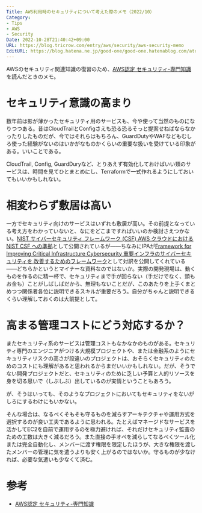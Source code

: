 ```yaml
---
Title: AWS利用時のセキュリティについて考えた際のメモ（2022/10）
Category:
- Tips
- AWS
- Security
Date: 2022-10-28T21:40:42+09:00
URL: https://blog.tricrow.com/entry/aws/security/aws-security-memo
EditURL: https://blog.hatena.ne.jp/good-one/good-one.hatenablog.com/atom/entry/4207112889931635769
---
```


AWSのセキュリティ関連知識の復習のため、[AWS認定 セキュリティ-専門知識](https://amzn.to/3fdnItc)を読んだときのメモ。

# セキュリティ意識の高まり

数年前は影が薄かったセキュリティ用のサービスも、今や使って当然のものになりつつある。昔はCloudTrailとConfigさえも恐る恐るそっと提案せねばならなかったりしたものだが、今ではそれらはもちろん、GuardDutyやWAFなどもむしろ使った経験がないのはいかがなものかくらいの重要な扱いを受けている印象がある。いいことである。

CloudTrail, Config, GuardDuryなど、とりあえず有効化しておけばいい類のサービスは、時間を見てひとまとめにし、Terraformで一式作れるようにしておいてもいいかもしれない。

# 相変わらず敷居は高い

一方でセキュリティ向けのサービスはいずれも敷居が高い。その前提となっている考え方をわかっていないと、なにをどこまですればいいのか検討さえつかない。[NIST サイバーセキュリティ フレームワーク (CSF) AWS クラウドにおける NIST CSF への準拠](https://d1.awsstatic.com/whitepapers/compliance/JP_Whitepapers/NIST_Cybersecurity_Framework_CSF_JP.pdf)として公開されているが――ちなみにIPAが[Framework for Improving Critical Infrastructure Cybersecurity 重要インフラのサイバーセキュリティを 改善するためのフレームワーク](https://www.ipa.go.jp/files/000071204.pdf)として対訳を公開してくれている――どちらかというとマイナーな資料なのではないか。実際の開発現場は、動くものを作るのに精一杯で、セキュリティまで手が回らない（手だけでなく、頭もお金も）ことがしばしばだから、無理もないことだが、このあたりを上手くまとめつつ関係者各位に説明できるスキルが重要だろう。自分がちゃんと説明できるくらい理解しておくのは大前提として。

# 高まる管理コストにどう対応するか？

またセキュリティ系のサービスは管理コストもなかなかのものがある。セキュリティ専門のエンジニアがつける大規模プロジェクトや、または金融系のようにセキュリティリスクの高さが段違いのプロジェクトは、おそらくセキュリティのためのコストにも理解があると思われるからまだいいかもしれない。だが、そうでない開発プロジェクトだと、セキュリティのために乏しい予算と人的リソースを身を切る思いで（しぶしぶ）出しているのが実情ということもあろう。

が、そうはいっても、そのようなプロジェクトにおいてもセキュリティをないがしろにするわけにもいかない。

そんな場合は、なるべくそもそも守るものを減らすアーキテクチャや運用方式を選択するのが良い工夫であるように思われる。たとえばマネージドなサービスを活かしてEC2を自前で運用するのを極力避ければ、それだけセキュリティ監査のための工数は大きく減るだろう。また直接の手オペを減らしてなるべくツール化または完全自動化し、メンバーに渡す権限を限定したほうが、大きな権限を渡したメンバーの管理に気を遣うよりも安く上がるのではないか。守るものが少なければ、必要な気遣いも少なくて済む。

# 参考

- [AWS認定 セキュリティ-専門知識](https://amzn.to/3fdnItc)
